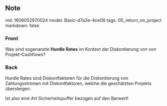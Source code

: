 ## Note
nid: 1606052970024
model: Basic-d7a3e-4ce08
tags: 05_return_on_project
markdown: false

### Front
<p>Was sind sogenannte <b>Hurdle Rates</b> im Kontext der
Diskontierung von von Projekt-Cashflows?

### Back
<p>Hurdle Rates sind Diskontfaktoren für die Diskontierung von
Zahlungsströmen mit Diskontfaktoren, welche die geschätzten
Projekts übersteigen.
<p>Ist also eine Art Sicherheitspuffer bezogen auf den Barwert!
